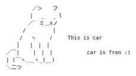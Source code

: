 <pre>
          ／＞　　フ
　　　 　　| 　_　 _ l
　 　　 　／` ミ＿xノ
　　 　 /　　　 　 |
　　　 /　 ヽ　　 ﾉ     This is car
     │　　|　|　|
　／￣|　　 |　|　|           car is fren :)
　| (￣ヽ＿_ヽ_)__)
　＼二つ  
</pre>
